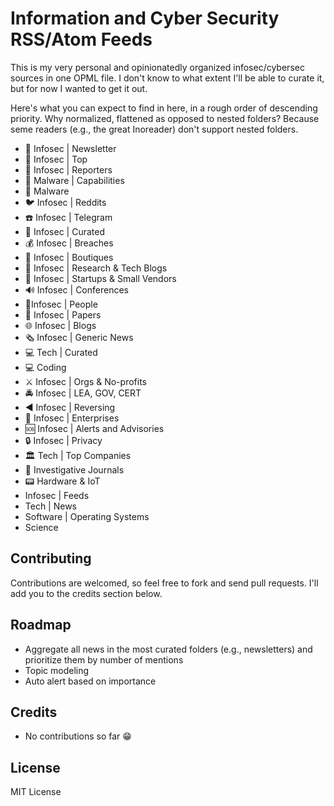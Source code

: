 # Information and Cyber Security RSS/Atom Feeds

This is my very personal and opinionatedly organized infosec/cybersec sources in one OPML file. I don't know to what extent I'll be able to curate it, but for now I wanted to get it out.

Here's what you can expect to find in here, in a rough order of descending priority. Why normalized, flattened as opposed to nested folders? Because seme readers (e.g., the great Inoreader) don't support nested folders.

- 📩 Infosec | Newsletter
- 🔐 Infosec | Top
- 📜 Infosec | Reporters
- 🧩 Malware | Capabilities
- 🦠 Malware
- 🐦 Infosec | Reddits
- ☎️ Infosec | Telegram
- 🔏 Infosec | Curated
- 💰 Infosec | Breaches
- 💎 Infosec | Boutiques
- 🔬 Infosec | Research & Tech Blogs
- 🚀 Infosec | Startups & Small Vendors
- 🔊 Infosec | Conferences
- 🤦‍Infosec | People
- 📄 Infosec | Papers
- 🌐 Infosec | Blogs
- 🗞 Infosec | Generic News
- 💻 Tech | Curated
- 💻 Coding
- ⚔️ Infosec | Orgs & No-profits
- 🚔 Infosec | LEA, GOV, CERT
- ◀️ Infosec | Reversing
- 🏢 Infosec | Enterprises
- 🆘 Infosec | Alerts and Advisories
- 🔒 Infosec | Privacy
- 🏛 Tech | Top Companies
- 🔎 Investigative Journals
- 📟 Hardware & IoT
- Infosec | Feeds
- Tech | News
- Software | Operating Systems
- Science

## Contributing

Contributions are welcomed, so feel free to fork and send pull requests. I'll add you to the credits section below.

## Roadmap

- Aggregate all news in the most curated folders (e.g., newsletters) and prioritize them by number of mentions
- Topic modeling
- Auto alert based on importance

## Credits

- No contributions so far 😁

## License

MIT License
